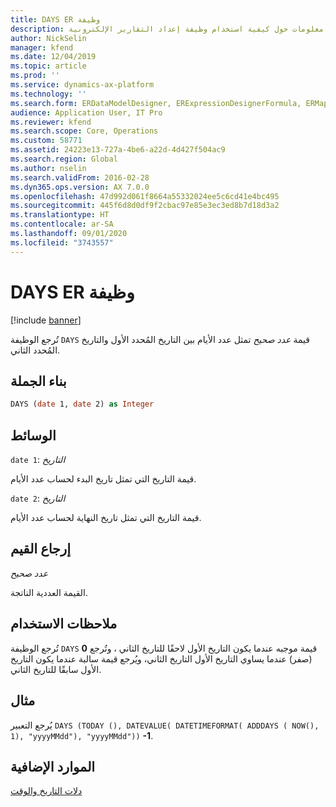 ```yaml
---
title: DAYS ER وظيفة
description: يوفر هذا الموضوع معلومات حول كيفية استخدام وظيفة إعداد التقارير الإلكترونية DAYS (ER).
author: NickSelin
manager: kfend
ms.date: 12/04/2019
ms.topic: article
ms.prod: ''
ms.service: dynamics-ax-platform
ms.technology: ''
ms.search.form: ERDataModelDesigner, ERExpressionDesignerFormula, ERMappedFormatDesigner, ERModelMappingDesigner
audience: Application User, IT Pro
ms.reviewer: kfend
ms.search.scope: Core, Operations
ms.custom: 58771
ms.assetid: 24223e13-727a-4be6-a22d-4d427f504ac9
ms.search.region: Global
ms.author: nselin
ms.search.validFrom: 2016-02-28
ms.dyn365.ops.version: AX 7.0.0
ms.openlocfilehash: 47d992d061f8664a55332024ee5c6cd41e4bc495
ms.sourcegitcommit: 445f6d8d0df9f2cbac97e85e3ec3ed8b7d18d3a2
ms.translationtype: HT
ms.contentlocale: ar-SA
ms.lasthandoff: 09/01/2020
ms.locfileid: "3743557"
---
```

# <a name="days-er-function"></a>DAYS ER وظيفة

[!include [banner](../includes/banner.md)]

تُرجع الوظيفة `DAYS` قيمة *عدد صحيح* تمثل عدد الأيام بين التاريخ المُحدد الأول والتاريخ المُحدد الثاني.

## <a name="syntax"></a>بناء الجملة

```vb
DAYS (date 1, date 2) as Integer
```

## <a name="arguments"></a>الوسائط

`date 1`: *التاريخ*

قيمة التاريخ التي تمثل تاريخ البدء لحساب عدد الأيام.

`date 2`: *التاريخ*

قيمة التاريخ التي تمثل تاريخ النهاية لحساب عدد الأيام.

## <a name="return-values"></a>إرجاع القيم

*عدد صحيح*

القيمة العددية الناتجة.

## <a name="usage-notes"></a>ملاحظات الاستخدام

تُرجع الوظيفة `DAYS` قيمة موجبه عندما يكون التاريخ الأول لاحقًا للتاريخ الثاني ، وتُرجع **0** (صفر) عندما يساوي التاريخ الأول التاريخ الثاني، ويُرجع قيمة سالبة عندما يكون التاريخ الأول سابقًا للتاريخ الثاني.

## <a name="example"></a>مثال

يُرجع التعبير `DAYS (TODAY (), DATEVALUE( DATETIMEFORMAT( ADDDAYS ( NOW(), 1), "yyyyMMdd"), "yyyyMMdd"))` **-1**.

## <a name="additional-resources"></a>الموارد الإضافية

[دلات التاريخ والوقت](er-functions-category-datetime.md)
